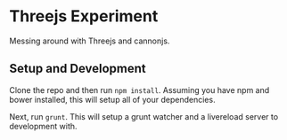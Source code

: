 Threejs Experiment
==================

Messing around with Threejs and cannonjs.

## Setup and Development
Clone the repo and then run `npm install`.
Assuming you have npm and bower installed, this will setup all of your dependencies.

Next, run `grunt`. This will setup a grunt watcher and a livereload server to development with.
